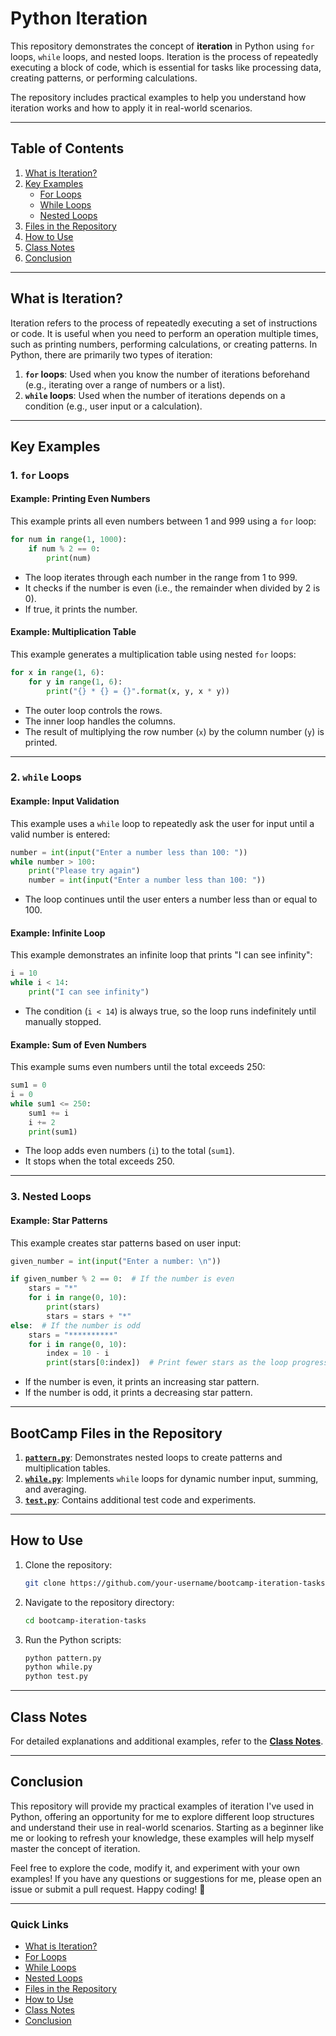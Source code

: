 
# **Python Iteration**

This repository demonstrates the concept of **iteration** in Python using `for` loops, `while` loops, and nested loops. Iteration is the process of repeatedly executing a block of code, which is essential for tasks like processing data, creating patterns, or performing calculations.

The repository includes practical examples to help you understand how iteration works and how to apply it in real-world scenarios.

---

## **Table of Contents**
1. [What is Iteration?](#what-is-iteration)
2. [Key Examples](#key-examples)
   - [For Loops](#for-loops)
   - [While Loops](#while-loops)
   - [Nested Loops](#nested-loops)
3. [Files in the Repository](#files-in-the-repository)
4. [How to Use](#how-to-use)
5. [Class Notes](#class-notes)
6. [Conclusion](#conclusion)

---

## **What is Iteration?** <a name="what-is-iteration"></a>

Iteration refers to the process of repeatedly executing a set of instructions or code. It is useful when you need to perform an operation multiple times, such as printing numbers, performing calculations, or creating patterns. In Python, there are primarily two types of iteration:

1. **`for` loops**: Used when you know the number of iterations beforehand (e.g., iterating over a range of numbers or a list).
2. **`while` loops**: Used when the number of iterations depends on a condition (e.g., user input or a calculation).

---

## **Key Examples** <a name="key-examples"></a>

### **1. `for` Loops** <a name="for-loops"></a>
#### Example: Printing Even Numbers
This example prints all even numbers between 1 and 999 using a `for` loop:

```python
for num in range(1, 1000):
    if num % 2 == 0:
        print(num)
```

- The loop iterates through each number in the range from 1 to 999.
- It checks if the number is even (i.e., the remainder when divided by 2 is 0).
- If true, it prints the number.

#### Example: Multiplication Table
This example generates a multiplication table using nested `for` loops:

```python
for x in range(1, 6):
    for y in range(1, 6):
        print("{} * {} = {}".format(x, y, x * y))
```

- The outer loop controls the rows.
- The inner loop handles the columns.
- The result of multiplying the row number (`x`) by the column number (`y`) is printed.

---

### **2. `while` Loops** <a name="while-loops"></a>
#### Example: Input Validation
This example uses a `while` loop to repeatedly ask the user for input until a valid number is entered:

```python
number = int(input("Enter a number less than 100: "))
while number > 100:
    print("Please try again")
    number = int(input("Enter a number less than 100: "))
```

- The loop continues until the user enters a number less than or equal to 100.

#### Example: Infinite Loop
This example demonstrates an infinite loop that prints "I can see infinity":

```python
i = 10
while i < 14:
    print("I can see infinity")
```

- The condition (`i < 14`) is always true, so the loop runs indefinitely until manually stopped.

#### Example: Sum of Even Numbers
This example sums even numbers until the total exceeds 250:

```python
sum1 = 0
i = 0
while sum1 <= 250:
    sum1 += i
    i += 2
    print(sum1)
```

- The loop adds even numbers (`i`) to the total (`sum1`).
- It stops when the total exceeds 250.

---

### **3. Nested Loops** <a name="nested-loops"></a>
#### Example: Star Patterns
This example creates star patterns based on user input:

```python
given_number = int(input("Enter a number: \n"))

if given_number % 2 == 0:  # If the number is even
    stars = "*"
    for i in range(0, 10):
        print(stars)
        stars = stars + "*"
else:  # If the number is odd
    stars = "**********"
    for i in range(0, 10):
        index = 10 - i
        print(stars[0:index])  # Print fewer stars as the loop progresses
```

- If the number is even, it prints an increasing star pattern.
- If the number is odd, it prints a decreasing star pattern.

---

## **BootCamp Files in the Repository** <a name="files-in-the-repository"></a>

1. **[`pattern.py`](CoGrammar-BootCamp-Tasks/pattern.py)**: Demonstrates nested loops to create patterns and multiplication tables.
2. **[`while.py`](CoGrammar-BootCamp-Tasks/while.py)**: Implements `while` loops for dynamic number input, summing, and averaging.
3. **[`test.py`](CoGrammar-BootCamp-Tasks/test.py)**: Contains additional test code and experiments.

---

## **How to Use** <a name="how-to-use"></a>

1. Clone the repository:
   ```bash
   git clone https://github.com/your-username/bootcamp-iteration-tasks.git
   ```
2. Navigate to the repository directory:
   ```bash
   cd bootcamp-iteration-tasks
   ```
3. Run the Python scripts:
   ```bash
   python pattern.py
   python while.py
   python test.py
   ```

---

## **Class Notes** <a name="class-notes"></a>

For detailed explanations and additional examples, refer to the **[Class Notes](CoGrammar-BootCamp-Tasks/knotes.py)**.

---

## **Conclusion** <a name="conclusion"></a>

This repository will provide my practical examples of iteration I've used in Python, offering an opportunity for me to explore different loop structures and understand their use in real-world scenarios. Starting as a beginner like me or looking to refresh your knowledge, these examples will help myself master the concept of iteration.

Feel free to explore the code, modify it, and experiment with your own examples! If you have any questions or suggestions for me, please open an issue or submit a pull request. Happy coding! 🚀

---

### **Quick Links**
- [What is Iteration?](#what-is-iteration)
- [For Loops](#for-loops)
- [While Loops](#while-loops)
- [Nested Loops](#nested-loops)
- [Files in the Repository](#files-in-the-repository)
- [How to Use](#how-to-use)
- [Class Notes](#class-notes)
- [Conclusion](#conclusion)

